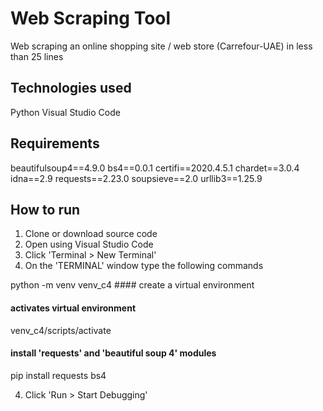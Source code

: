 # Web Scraping Tool
Web scraping an online shopping site / web store (Carrefour-UAE) in less than 25 lines

## Technologies used
Python
Visual Studio Code

## Requirements
beautifulsoup4==4.9.0
bs4==0.0.1
certifi==2020.4.5.1
chardet==3.0.4
idna==2.9
requests==2.23.0
soupsieve==2.0
urllib3==1.25.9



## How to run  ##
1. Clone or download source code
2. Open using Visual Studio Code
3. Click 'Terminal > New Terminal'
3. On the 'TERMINAL' window type the following commands
  
  python -m venv venv_c4  #### create a virtual environment
  #### activates virtual environment ####
  venv_c4/scripts/activate 
  #### install 'requests' and 'beautiful soup 4' modules ####
  pip install requests bs4  
  
 4. Click 'Run > Start Debugging' 


